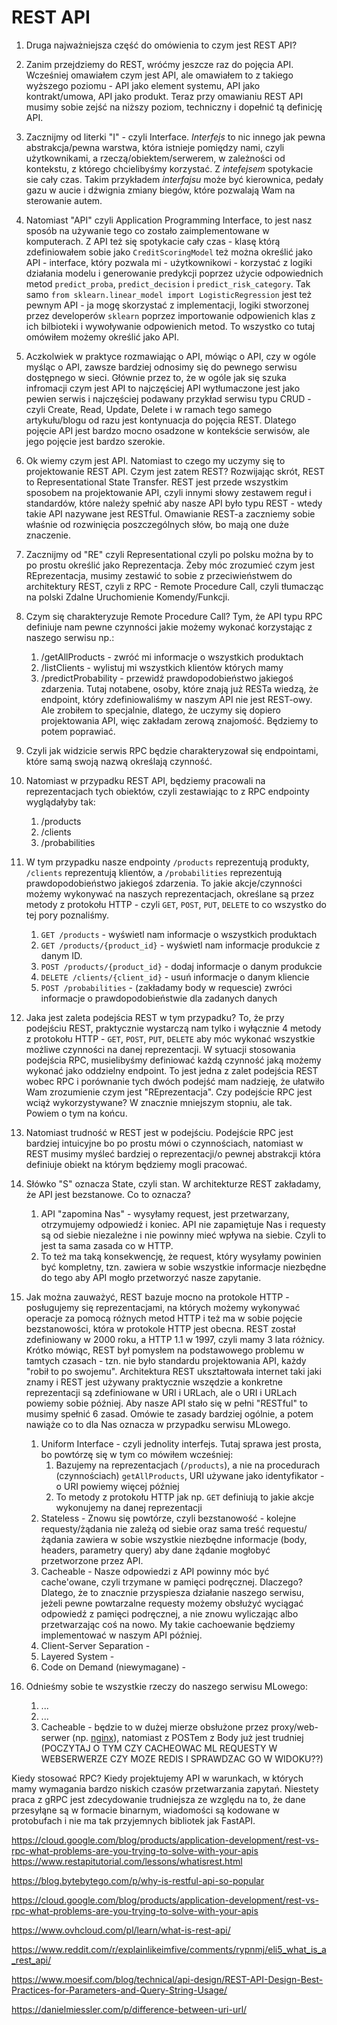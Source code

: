 # REST API

1. Druga najważniejsza część do omówienia to czym jest REST API? 
2. Zanim przejdziemy do REST, wróćmy jeszcze raz do pojęcia API. Wcześniej omawiałem czym jest API, ale omawiałem to z takiego wyższego poziomu - API jako element systemu, API jako kontrakt/umowa, API jako produkt. Teraz przy omawianiu REST API musimy sobie zejść na niższy poziom, techniczny i dopełnić tą definicję API.
3. Zacznijmy od literki "I" - czyli Interface. *Interfejs* to nic innego jak pewna abstrakcja/pewna warstwa, która istnieje pomiędzy nami, czyli użytkownikami, a rzeczą/obiektem/serwerem, w zależności od kontekstu, z którego chcielibyśmy korzystać. Z *intefejsem* spotykacie sie cały czas. Takim przykładem *interfajsu* może być kierownica, pedały gazu w aucie i dźwignia zmiany biegów, które pozwalają Wam na sterowanie autem.
4. Natomiast "API" czyli Application Programming Interface, to jest nasz sposób na używanie tego co zostało zaimplementowane w komputerach. Z API też się spotykacie cały czas - klasę którą zdefiniowałem sobie jako `CreditScoringModel` też można określić jako API - interface, który pozwala mi - użytkownikowi - korzystać z logiki działania modelu i generowanie predykcji poprzez użycie odpowiednich metod `predict_proba`, `predict_decision` i `predict_risk_category`. Tak samo `from sklearn.linear_model import LogisticRegression` jest też pewnym API - ja mogę skorzystać z implementacji, logiki stworzonej przez developerów `sklearn` poprzez importowanie odpowienich klas z ich bilbioteki i wywoływanie odpowienich metod. To wszystko co tutaj omówiłem możemy określić jako API.
5. Aczkolwiek w praktyce rozmawiając o API, mówiąc o API, czy w ogóle myśląc o API, zawsze bardziej odnosimy się do pewnego serwisu dostępnego w sieci. Głównie przez to, że w ogóle jak się szuka infromacji czym jest API to najczęściej API wytłumaczone jest jako pewien serwis i najczęściej podawany przykład serwisu typu CRUD - czyli Create, Read, Update, Delete i w ramach tego samego artykułu/blogu od razu jest kontynuacja do pojęcia REST. Dlatego pojęcie API jest bardzo mocno osadzone w kontekście serwisów, ale jego pojęcie jest bardzo szerokie.
6. Ok wiemy czym jest API. Natomiast to czego my uczymy się to projektowanie REST API. Czym jest zatem REST? Rozwijając skrót, REST to Representational State Transfer. REST jest przede wszystkim sposobem na projektowanie API, czyli innymi słowy zestawem reguł i standardów, które należy spełnić aby nasze API było typu REST - wtedy takie API nazywane jest RESTful. Omawianie REST-a zaczniemy sobie właśnie od rozwinięcia poszczególnych słów, bo mają one duże znaczenie.
7. Zacznijmy od "RE" czyli Representational czyli po polsku można by to po prostu określić jako Reprezentacja. Żeby móc zrozumieć czym jest REprezentacja, musimy zestawić to sobie z przeciwieństwem do architektury REST, czyli z RPC - Remote Procedure Call, czyli tłumacząc na polski Zdalne Uruchomienie Komendy/Funkcji. 
8. Czym się charakteryzuje Remote Procedure Call? Tym, że API typu RPC definiuje nam pewne czynności jakie możemy wykonać korzystając z naszego serwisu np.:
	1. /getAllProducts - zwróć mi informacje o wszystkich produktach
	2. /listClients - wylistuj mi wszystkich klientów których mamy
	3. /predictProbability - przewidź prawdopodobieństwo jakiegoś zdarzenia. Tutaj notabene, osoby, które znają już RESTa wiedzą, że endpoint, który zdefiniowaliśmy w naszym API nie jest REST-owy. Ale zrobiłem to specjalnie, dlatego, że uczymy się dopiero projektowania API, więc zakładam zerową znajomość. Będziemy to potem poprawiać. 
9. Czyli jak widzicie serwis RPC będzie charakteryzował się endpointami, które samą swoją nazwą określają czynność.
10. Natomiast w przypadku REST API, będziemy pracowali na reprezentacjach tych obiektów, czyli zestawiając to z RPC endpointy wyglądałyby tak:
	1. /products
	2. /clients
	3. /probabilities
11. W tym przypadku nasze endpointy `/products` reprezentują produkty, `/clients` reprezentują klientów, a `/probabilities` reprezentują prawdopodobieństwo jakiegoś zdarzenia. To jakie akcje/czynności możemy wykonywać na naszych reprezentacjach, określane są przez metody z protokołu HTTP - czyli `GET`, `POST`, `PUT`, `DELETE` to co wszystko do tej pory poznaliśmy.
	1. `GET /products` - wyświetl nam informacje o wszystkich produktach
	2. `GET /products/{product_id}` - wyświetl nam informacje produkcie z danym ID.
	3. `POST /products/{product_id}` - dodaj informacje o danym produkcie
	4. `DELETE /clients/{client_id}` - usuń informacje o danym kliencie
	5. `POST /probabilities` - (zakładamy body w requescie) zwróci informacje o prawdopodobieństwie dla zadanych danych
12. Jaka jest zaleta podejścia REST w tym przypadku? To, że przy podejściu REST, praktycznie wystarczą nam tylko i wyłącznie 4 metody z protokołu HTTP - `GET`, `POST`, `PUT`, `DELETE` aby móc wykonać wszystkie możliwe czynności na danej reprezentacji. W sytuacji stosowania podejścia RPC, musielibyśmy definiować każdą czynność jaką możemy wykonać jako oddzielny endpoint. To jest jedna z zalet podejścia REST wobec RPC i porównanie tych dwóch podejść mam nadzieję, że ułatwiło Wam zrozumienie czym jest "REprezentacja". Czy podejście RPC jest wciąż wykorzystywane? W znacznie mniejszym stopniu, ale tak. Powiem o tym na końcu.
13. Natomiast trudność w REST jest w podejściu. Podejście RPC jest bardziej intuicyjne bo po prostu mówi o czynnościach, natomiast w REST musimy myśleć bardziej o reprezentacji/o pewnej abstrakcji która definiuje obiekt na którym będziemy mogli pracować. 
14. Słówko "S" oznacza State, czyli stan. W architekturze REST zakładamy, że API jest bezstanowe. Co to oznacza? 
	1. API "zapomina Nas" - wysyłamy request, jest przetwarzany, otrzymujemy odpowiedź i koniec. API nie zapamiętuje Nas i requesty są od siebie niezależne i nie powinny mieć wpływa na siebie. Czyli to jest ta sama zasada co w HTTP.
	2. To też ma taką konsekwencję, że request, który wysyłamy powinien być kompletny, tzn. zawiera w sobie wszystkie informacje niezbędne do tego aby API mogło przetworzyć nasze zapytanie.
15. Jak można zauważyć, REST bazuje mocno na protokole HTTP - posługujemy się reprezentacjami, na których możemy wykonywać operacje za pomocą różnych metod HTTP i też ma w sobie pojęcie bezstanowości, która w protokole HTTP jest obecna. REST został zdefiniowany w 2000 roku, a HTTP 1.1 w 1997, czyli mamy 3 lata różnicy. Krótko mówiąc, REST był pomysłem na podstawowego problemu w tamtych czasach - tzn. nie było standardu projektowania API, każdy "robił to po swojemu".  Architektura REST ukształtowała internet taki jaki znamy i REST jest używany praktycznie wszędzie a konkretne reprezentacji są zdefiniowane w URI i URLach, ale o URI i URLach powiemy sobie później. Aby nasze API stało się w pełni "RESTful" to musimy spełnić 6 zasad. Omówie te zasady bardziej ogólnie, a potem nawiąże co to dla Nas oznacza w przypadku serwisu MLowego.
	1. Uniform Interface - czyli jednolity interfejs. Tutaj sprawa jest prosta, bo powtórzę się w tym co mówiłem wcześniej:
		1. Bazujemy na reprezentacjach (`/products`), a nie na procedurach (czynnościach) `getAllProducts`, URI używane jako identyfikator - o URI powiemy więcej później
		2. To metody z protokołu HTTP jak np. `GET` definiują to jakie akcje wykonujemy na danej reprezentacji
	2. Stateless - Znowu się powtórze, czyli bezstanowość - kolejne requesty/żądania nie zależą od siebie oraz sama treść requestu/żądania zawiera w sobie wszystkie niezbędne informacje (body, headers, parametry query) aby dane żądanie mogłobyć przetworzone przez API.
	3. Cacheable - Nasze odpowiedzi z API powinny móc być cache'owane, czyli trzymane w pamięci podręcznej. Dlaczego? Dlatego, że to znacznie przyspiesza działanie naszego serwisu, jeżeli pewne powtarzalne requesty możemy obsłużyć wyciągać odpowiedź z pamięci podręcznej, a nie znowu wyliczając albo przetwarzając coś na nowo. My takie cachoewanie będziemy implementować w naszym API później. 
	4. Client-Server Separation - 
	5. Layered System - 
	6. Code on Demand (niewymagane) - 

16. Odnieśmy sobie te wszystkie rzeczy do naszego serwisu MLowego:
	1. ...
	2. ...
	3. Cacheable - będzie to w dużej mierze obsłużone przez proxy/web-serwer (np. [nginx](https://www.nginx.com/blog/nginx-caching-guide/)), natomiast z POSTem z Body już jest trudniej (POCZYTAJ O TYM CZY CACHEOWAC ML REQUESTY W WEBSERWERZE CZY MOZE REDIS I SPRAWDZAC GO W WIDOKU??)






Kiedy stosować RPC? Kiedy projektujemy API w warunkach, w których mamy wymagania bardzo niskich czasów przetwarzania zapytań. Niestety praca z gRPC jest zdecydowanie trudniejsza ze względu na to, że dane przesyłąne są w formacie binarnym, wiadomości są kodowane w protobufach i nie ma tak przyjemnych bibliotek jak FastAPI.

https://cloud.google.com/blog/products/application-development/rest-vs-rpc-what-problems-are-you-trying-to-solve-with-your-apis
https://www.restapitutorial.com/lessons/whatisrest.html

https://blog.bytebytego.com/p/why-is-restful-api-so-popular

https://cloud.google.com/blog/products/application-development/rest-vs-rpc-what-problems-are-you-trying-to-solve-with-your-apis

https://www.ovhcloud.com/pl/learn/what-is-rest-api/

https://www.reddit.com/r/explainlikeimfive/comments/rypnmj/eli5_what_is_a_rest_api/

https://www.moesif.com/blog/technical/api-design/REST-API-Design-Best-Practices-for-Parameters-and-Query-String-Usage/

https://danielmiessler.com/p/difference-between-uri-url/